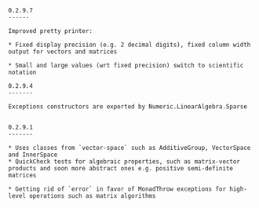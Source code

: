 
	0.2.9.7
	------

	Improved pretty printer:

	* Fixed display precision (e.g. 2 decimal digits), fixed column width output for vectors and matrices
	
	* Small and large values (wrt fixed precision) switch to scientific notation
	
	0.2.9.4
	-------

	Exceptions constructors are exported by Numeric.LinearAlgebra.Sparse


	0.2.9.1
	-------

	* Uses classes from `vector-space` such as AdditiveGroup, VectorSpace and InnerSpace
	* QuickCheck tests for algebraic properties, such as matrix-vector products and soon more abstract ones e.g. positive semi-definite matrices
	
	* Getting rid of `error` in favor of MonadThrow exceptions for high-level operations such as matrix algorithms

